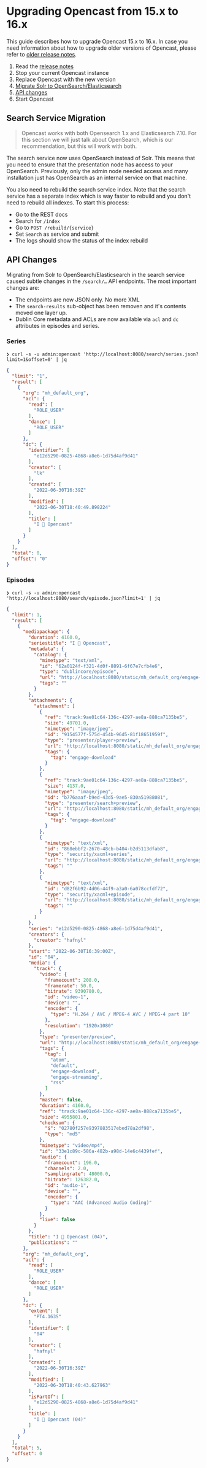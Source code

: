 # Upgrading Opencast from 15.x to 16.x

This guide describes how to upgrade Opencast 15.x to 16.x.
In case you need information about how to upgrade older versions of Opencast,
please refer to [older release notes](https://docs.opencast.org).

1. Read the [release notes](releasenotes.md)
1. Stop your current Opencast instance
1. Replace Opencast with the new version
1. [Migrate Solr to OpenSearch/Elasticsearch](#search-service-migration)
1. [API changes](#api-changes)
1. Start Opencast

## Search Service Migration

> Opencast works with both Opensearch 1.x and Elasticsearch 7.10. For this section we will just talk about OpenSearch,
> which is our recommendation, but this will work with both.

The search service now uses OpenSearch instead of Solr. This means that you need to ensure that the presentation node
has access to your OpenSearch. Previously, only the admin node needed access and many installation just has OpenSearch
as an internal service on that machine.

You also need to rebuild the search service index. Note that the search service has a separate index which is way faster
to rebuild and you don't need to rebuild all indexes. To start this process:

- Go to the REST docs
- Search for `/index`
- Go to `POST /rebuild/{service}`
- Set `Search` as service and submit
- The logs should show the status of the index rebuild


## API Changes

Migrating from Solr to OpenSearch/Elasticsearch in the search service caused
subtle changes in the `/search/…` API endpoints. The most important changes are:

- The endpoints are now JSON only. No more XML
- The `search-results` sub-object has been removen and it's contents moved one layer up.
- Dublin Core metadata and ACLs are now available via `acl` and `dc` attributes in episodes and series.

### Series

```
❯ curl -s -u admin:opencast 'http://localhost:8080/search/series.json?limit=1&offset=0' | jq
```
```json
{
  "limit": "1",
  "result": [
    {
      "org": "mh_default_org",
      "acl": {
        "read": [
          "ROLE_USER"
        ],
        "dance": [
          "ROLE_USER"
        ]
      },
      "dc": {
        "identifier": [
          "e12d5290-0825-4868-a8e6-1d75d4af9d41"
        ],
        "creator": [
          "lk"
        ],
        "created": [
          "2022-06-30T16:39Z"
        ],
        "modified": [
          "2022-06-30T18:40:49.898224"
        ],
        "title": [
          "I 🖤 Opencast"
        ]
      }
    }
  ],
  "total": 0,
  "offset": "0"
}
```

### Episodes

```
❯ curl -s -u admin:opencast 'http://localhost:8080/search/episode.json?limit=1' | jq
```
```json
{
  "limit": 1,
  "result": [
    {
      "mediapackage": {
        "duration": 4160.0,
        "seriestitle": "I 🖤 Opencast",
        "metadata": {
          "catalog": {
            "mimetype": "text/xml",
            "id": "62a0124f-f321-4d0f-8891-6f67e7cfb4e6",
            "type": "dublincore/episode",
            "url": "http://localhost:8080/static/mh_default_org/engage-player/04/87b61d14-0457-4810-9ef3-04dba28dcd18/dublincore.xml",
            "tags": ""
          }
        },
        "attachments": {
          "attachment": [
            {
              "ref": "track:9ae01c64-136c-4297-ae8a-888ca7135be5",
              "size": 49701.0,
              "mimetype": "image/jpeg",
              "id": "9154577f-575d-454b-96d5-81f18651959f",
              "type": "presenter/player+preview",
              "url": "http://localhost:8080/static/mh_default_org/engage-player/04/c0e8bf65-fcde-463a-b8a5-ad6025ed00ef/goat_1_000s_player.jpg",
              "tags": {
                "tag": "engage-download"
              }
            },
            {
              "ref": "track:9ae01c64-136c-4297-ae8a-888ca7135be5",
              "size": 4137.0,
              "mimetype": "image/jpeg",
              "id": "b776aaaf-b9ed-43d5-9ae5-830a51988081",
              "type": "presenter/search+preview",
              "url": "http://localhost:8080/static/mh_default_org/engage-player/04/707bb709-61c0-4b39-becb-51553e297ce4/goat_1_000s_search.jpg",
              "tags": {
                "tag": "engage-download"
              }
            },
            {
              "mimetype": "text/xml",
              "id": "868ebbf2-2670-48cb-b404-b2d5113dfab8",
              "type": "security/xacml+series",
              "url": "http://localhost:8080/static/mh_default_org/engage-player/04/security-policy-series/xacml.xml",
              "tags": ""
            },
            {
              "mimetype": "text/xml",
              "id": "d82f6b92-4d06-44f9-a3a0-6a078ccfdf72",
              "type": "security/xacml+episode",
              "url": "http://localhost:8080/static/mh_default_org/engage-player/04/3a2e4cf3-6fb4-4cd2-a2b7-e03a0bba5e24/episode_security.xml",
              "tags": ""
            }
          ]
        },
        "series": "e12d5290-0825-4868-a8e6-1d75d4af9d41",
        "creators": {
          "creator": "hafnyl"
        },
        "start": "2022-06-30T16:39:00Z",
        "id": "04",
        "media": {
          "track": {
            "video": {
              "framecount": 208.0,
              "framerate": 50.0,
              "bitrate": 9390780.0,
              "id": "video-1",
              "device": "",
              "encoder": {
                "type": "H.264 / AVC / MPEG-4 AVC / MPEG-4 part 10"
              },
              "resolution": "1920x1080"
            },
            "type": "presenter/preview",
            "url": "http://localhost:8080/static/mh_default_org/engage-player/04/9b8e8a5f-831f-4114-baf1-5c333c0ba482/goat.mp4",
            "tags": {
              "tag": [
                "atom",
                "default",
                "engage-download",
                "engage-streaming",
                "rss"
              ]
            },
            "master": false,
            "duration": 4160.0,
            "ref": "track:9ae01c64-136c-4297-ae8a-888ca7135be5",
            "size": 4955801.0,
            "checksum": {
              "$": "02780f257e9397883517ebed78a2df98",
              "type": "md5"
            },
            "mimetype": "video/mp4",
            "id": "33e1c89c-586a-482b-a98d-14e6c4439fef",
            "audio": {
              "framecount": 196.0,
              "channels": 2.0,
              "samplingrate": 48000.0,
              "bitrate": 126382.0,
              "id": "audio-1",
              "device": "",
              "encoder": {
                "type": "AAC (Advanced Audio Coding)"
              }
            },
            "live": false
          }
        },
        "title": "I 🖤 Opencast (04)",
        "publications": ""
      },
      "org": "mh_default_org",
      "acl": {
        "read": [
          "ROLE_USER"
        ],
        "dance": [
          "ROLE_USER"
        ]
      },
      "dc": {
        "extent": [
          "PT4.163S"
        ],
        "identifier": [
          "04"
        ],
        "creator": [
          "hafnyl"
        ],
        "created": [
          "2022-06-30T16:39Z"
        ],
        "modified": [
          "2022-06-30T18:40:43.627963"
        ],
        "isPartOf": [
          "e12d5290-0825-4868-a8e6-1d75d4af9d41"
        ],
        "title": [
          "I 🖤 Opencast (04)"
        ]
      }
    }
  ],
  "total": 5,
  "offset": 0
}
```

